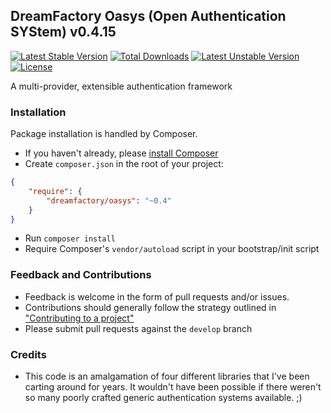## DreamFactory Oasys (Open Authentication SYStem) v0.4.15
[![Latest Stable Version](https://poser.pugx.org/dreamfactory/oasys/v/stable.svg)](https://packagist.org/packages/dreamfactory/oasys) [![Total Downloads](https://poser.pugx.org/dreamfactory/oasys/downloads.svg)](https://packagist.org/packages/dreamfactory/oasys) [![Latest Unstable Version](https://poser.pugx.org/dreamfactory/oasys/v/unstable.svg)](https://packagist.org/packages/dreamfactory/oasys) [![License](https://poser.pugx.org/dreamfactory/oasys/license.svg)](https://packagist.org/packages/dreamfactory/oasys)

A multi-provider, extensible authentication framework

### Installation
Package installation is handled by Composer.

* If you haven't already, please [install Composer](http://getcomposer.org/doc/00-intro.md#installation-nix)
* Create `composer.json` in the root of your project:

``` json
{
    "require": {
        "dreamfactory/oasys": "~0.4"
    }
}
```

* Run `composer install`
* Require Composer's `vendor/autoload` script in your bootstrap/init script

### Feedback and Contributions
* Feedback is welcome in the form of pull requests and/or issues.
* Contributions should generally follow the strategy outlined in ["Contributing to a project"](https://help.github.com/articles/fork-a-repo#contributing-to-a-project)
* Please submit pull requests against the `develop` branch

### Credits
* This code is an amalgamation of four different libraries that I've been carting around for years.  It wouldn't have been possible if there weren't so many poorly crafted generic authentication systems available. ;)

